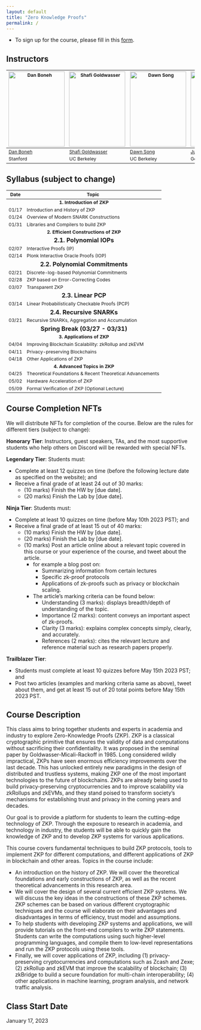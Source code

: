 ```yaml
---
layout: default
title: "Zero Knowledge Proofs"
permalink: /
---
```


<!-- # CS294 Zero Knowledge Proofs -->
- To sign up for the course, please fill in this [form](https://docs.google.com/forms/d/e/1FAIpQLSepJTYKc9iJycBsnywFCo9PLIq1SjbSsWIBlqfWAZGPXHrk3Q/viewform).

## Instructors

<table style="table-layout: fixed; font-size: 88%; align: middle;" summary="table containing pictures of the instructors and links to their personal websites">
  <thead>
    <tr>
      <th style="width: 20%;"><img style="object-fit:cover" width=150 height=200 src="{{site.baseurl}}/assets/Boneh.jpeg" alt="Dan Boneh"></th>
      <th style="width: 20%;"><img style="object-fit:cover" width=150 height=200 src="{{site.baseurl}}/assets/goldwasser.jpeg" alt="Shafi Goldwasser"></th>
      <th style="width: 20%;"><img style="object-fit:cover" width=150 height=200 src="{{site.baseurl}}/assets/dawn-berkeley.jpg" alt="Dawn Song"></th>
      <th style="width: 20%;"><img style="object-fit:cover" width=150 height=200 src="{{site.baseurl}}/assets/thaler.png" alt="Justin Thaler"></th>
      <th style="width: 20%;"><img style="object-fit:cover" width=150 height=200 src="{{site.baseurl}}/assets/yupeng.jpeg" alt="Yupeng Zhang"></th>
    </tr>
  </thead>
  <tbody>
    <tr>
      <td><a href="https://crypto.stanford.edu/~dabo/">Dan Boneh</a></td>
      <td><a href="https://www2.eecs.berkeley.edu/Faculty/Homepages/goldwasser.html/">Shafi Goldwasser</a></td>
      <td><a href="https://people.eecs.berkeley.edu/~dawnsong/">Dawn Song</a></td>
      <td><a href="https://people.cs.georgetown.edu/jthaler/">Justin Thaler</a></td>
      <td><a href="http://people.tamu.edu/~zhangyp/">Yupeng Zhang</a></td>
    </tr>
    <tr>
      <td>Stanford</td>
      <td>UC Berkeley</td>
      <td>UC Berkeley</td>
      <td>Georgetown University</td>
      <td>Texas A&M University</td>
    </tr>
  </tbody>
</table>

## Syllabus (subject to change)

<table style="table-layout: fixed; font-size: 88%;" summary="Describes schedule of the course, which covers 4 sections: Introduction of ZKP, Efficient Constructions of ZKP; Applications of ZKP; Advanced Topics in ZKP.">
   <thead>
      <tr>
         <th>Date</th>
         <th>Topic</th>
      </tr>
   </thead>
   <tbody>
      <tr>
         <td colspan=2 align=center> <b>1. Introduction of ZKP</b> </td>
      </tr>
      <tr>
         <td>01/17</td>
         <td>Introduction and History of ZKP</td>
      </tr>
      <tr>
         <td>01/24</td>
         <td>Overview of Modern SNARK Constructions</td>
      </tr>
      <tr>
         <td>01/31</td>
         <td>Libraries and Compilers to build ZKP</td>
      </tr>
      <tr>
         <td colspan=2 align=center> <b>2. Efficient Constructions of ZKP</b> </td>
      </tr>
      <tr>
         <td colspan=2 align=center> <font size="-0.5" style="font-weight: bolder">2.1. Polynomial IOPs</font> </td>
      </tr>
      <tr>
         <td>02/07</td>
         <td>Interactive Proofs (IP)</td>
      </tr>
      <tr>
         <td>02/14</td>
         <td>Plonk Interactive Oracle Proofs (IOP)</td>
      </tr>
      <tr>
         <td colspan=2 align=center> <font size="-0.5" style="font-weight: bolder">2.2. Polynomial Commitments</font> </td>
      </tr>
      <tr>
         <td>02/21</td>
         <td>Discrete-log-based Polynomial Commitments</td>
      </tr>
      <tr>
         <td>02/28</td>
         <td>ZKP based on Error-Correcting Codes</td>
      </tr>
      <tr>
         <td>03/07</td>
         <td>Transparent ZKP</td>
      </tr>
      <tr>
         <td colspan=2 align=center> <font size="-0.5" style="font-weight: bolder">2.3. Linear PCP</font> </td>
      </tr>
      <tr>
         <td>03/14</td>
         <td>Linear Probabilistically Checkable Proofs (PCP)</td>
      </tr>
      <tr>
         <td colspan=2 align=center> <font size="-0.5" style="font-weight: bolder">2.4. Recursive SNARKs</font> </td>
      </tr>
      <tr>
         <td>03/21</td>
         <td>Recursive SNARKs, Aggregation and Accumulation</td>
      </tr>
      <tr>
         <td colspan=2 align=center> <font size="-0.5" style="font-weight: bolder">Spring Break (03/27 - 03/31)</font> </td>
      </tr>
      <tr>
         <td colspan=2 align=center> <b>3. Applications of ZKP</b> </td>
      </tr>
      <tr>
         <td>04/04</td>
         <td>Improving Blockchain Scalability: zkRollup and zkEVM</td>
      </tr>
      <tr>
         <td>04/11</td>
         <td>Privacy-preserving Blockchains</td>
      </tr>
      <tr>
         <td>04/18</td>
         <td>Other Applications of ZKP</td>
      </tr>
      <tr>
         <td colspan=2 align=center> <b>4. Advanced Topics in ZKP</b> </td>
      </tr>
      <tr>
         <td>04/25</td>
         <td>Theoretical Foundations &amp; Recent Theoretical Advancements</td>
      </tr>
      <tr>
         <td>05/02</td>
         <td>Hardware Acceleration of ZKP</td>
      </tr>
      <tr>
         <td>05/09</td>
         <td>Formal Verification of ZKP (Optional Lecture)</td>
      </tr>
   </tbody>
</table>

## Course Completion NFTs

We will distribute NFTs for completion of the course. Below are the rules for different tiers (subject to change):

**Honorary Tier**: Instructors, guest speakers, TAs, and the most supportive students who help others on Discord will be rewarded with special NFTs.

**Legendary Tier**: Students must:
* Complete at least 12 quizzes on time (before the following lecture date as specified on the website); and
* Receive a final grade of at least 24 out of 30 marks:
    * (10 marks) Finish the HW by [due date].
    * (20 marks) Finish the Lab by [due date].

**Ninja Tier**: Students must:
* Complete at least 10 quizzes on time (before May 10th 2023 PST); and
* Receive a final grade of at least 15 out of 40 marks:
    * (10 marks) Finish the HW by [due date].
    * (20 marks) Finish the Lab by [due date].
    * (10 marks) Post an article online about a relevant topic covered in this course or your experience of the course, and tweet about the article.
        * for example a blog post on:
            * Summarizing information from certain lectures
            * Specific zk-proof protocols
            * Applications of zk-proofs such as privacy or blockchain scaling.
        * The article’s marking criteria can be found below:
            * Understanding (3 marks): displays breadth/depth of understanding of the topic.
            * Importance (2 marks): content conveys an important aspect of zk-proofs.
            * Clarity (3 marks): explains complex concepts simply, clearly, and accurately.
            * References (2 marks): cites the relevant lecture and reference material such as research papers properly.

**Trailblazer Tier**:
* Students must complete at least 10 quizzes before May 15th 2023 PST; and
* Post two articles (examples and marking criteria same as above), tweet about them, and get at least 15 out of 20 total points before May 15th 2023 PST.

## Course Description
This class aims to bring together students and experts in academia and industry to explore Zero-Knowledge Proofs (ZKP). ZKP is a classical cryptographic primitive that ensures the validity of data and computations without sacrificing their confidentiality. It was proposed in the seminal paper by Goldwasser-Micali-Rackoff in 1985. Long considered wildly impractical, ZKPs have seen enormous efficiency improvements over the last decade. This has unlocked entirely new paradigms in the design of distributed and trustless systems, making ZKP one of the most important technologies to the future of blockchains. ZKPs are already being used to build privacy-preserving cryptocurrencies and to improve scalability via zkRollups and zkEVMs, and they stand poised to transform society’s mechanisms for establishing trust and privacy in the coming years and decades.

Our goal is to provide a platform for students to learn the cutting-edge technology of ZKP. Through the exposure to research in academia, and technology in industry, the students will be able to quickly gain the knowledge of ZKP and to develop ZKP systems for various applications.  

This course covers fundamental techniques to build ZKP protocols, tools to implement ZKP for different computations, and different applications of ZKP in blockchain and other areas.  Topics in the course include:
- An introduction on the history of ZKP. We will cover the theoretical foundations and early constructions of ZKP, as well as the recent theoretical advancements in this research area.
- We will cover the design of several current efficient ZKP systems. We will discuss the key ideas in the constructions of these ZKP schemes. ZKP schemes can be based on various different cryptographic techniques and the course will elaborate on their advantages and disadvantages in terms of efficiency, trust model and assumptions. 
- To help students with developing ZKP systems and applications, we will provide tutorials on the front-end compilers to write ZKP statements. Students can write the computations using such higher-level programming languages, and compile them to low-level representations and run the ZKP protocols using these tools.
- Finally, we will cover applications of ZKP, including (1) privacy-preserving cryptocurrencies and computations such as Zcash and Zexe; (2) zkRollup and zkEVM that improve the scalability of blockchain; (3) zkBridge to build a secure foundation for multi-chain interoperability; (4) other applications in machine learning, program analysis, and network traffic analysis.

## Class Start Date
January 17, 2023

<!-- 
## TAs
TBD

## Class Time
TBD

## Enrollment
TBD

## Syllabus

| Date             | Topic                                                                     | Speaker                    |
| ---------------- | ------------------------------------------------------------------------- | -------------------------- |
|TBD| TBD|TBD|

## Assignment Timeline

TBD

## Grading

TBD

### Participation

TBD -->
